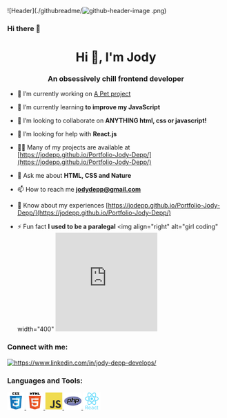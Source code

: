 ![Header](./githubreadme/![github-header-image](https://github.com/JoDepp/JoDepp/assets/85194911/0a1b0afd-1d6d-4e8b-9b9e-1d7a336621e6)
.png)


### Hi there 👋

<h1 align="center">Hi 👋, I'm Jody</h1>
<h3 align="center">An obsessively chill frontend developer</h3>

- 🔭 I’m currently working on [A Pet project](https://github.com/JoDepp/fish-personality-type)

- 🌱 I’m currently learning **to improve my JavaScript**

- 👯 I’m looking to collaborate on **ANYTHING html, css or javascript!**

- 🤝 I’m looking for help with **React.js**

- 👨‍💻 Many of my projects are available at [https://jodepp.github.io/Portfolio-Jody-Depp/](https://jodepp.github.io/Portfolio-Jody-Depp/)

- 💬 Ask me about **HTML, CSS and Nature**

- 📫 How to reach me **jodydepp@gmail.com**

- 📄 Know about my experiences [https://jodepp.github.io/Portfolio-Jody-Depp/](https://jodepp.github.io/Portfolio-Jody-Depp/)

- ⚡ Fun fact **I used to be a paralegal**
<img align="right" alt="girl coding" width="400" <iframe src="https://assets.pinterest.com/ext/embed.html?id=812899801466357627" height="228" width="236" frameborder="0" scrolling="no" ></iframe>


<h3 align="left">Connect with me:</h3>
<p align="left">
<a href="https://linkedin.com/in/https://www.linkedin.com/in/jody-depp-develops/" target="blank"><img align="center" src="https://raw.githubusercontent.com/rahuldkjain/github-profile-readme-generator/master/src/images/icons/Social/linked-in-alt.svg" alt="https://www.linkedin.com/in/jody-depp-develops/" height="30" width="40" /></a>
</p>
<h3 align="left">Languages and Tools:</h3>
<p align="left"> <a href="https://www.w3schools.com/css/" target="_blank" rel="noreferrer"> <img src="https://raw.githubusercontent.com/devicons/devicon/master/icons/css3/css3-original-wordmark.svg" alt="css3" width="40" height="40"/> </a> <a href="https://www.w3.org/html/" target="_blank" rel="noreferrer"> <img src="https://raw.githubusercontent.com/devicons/devicon/master/icons/html5/html5-original-wordmark.svg" alt="html5" width="40" height="40"/> </a> <a href="https://developer.mozilla.org/en-US/docs/Web/JavaScript" target="_blank" rel="noreferrer"> <img src="https://raw.githubusercontent.com/devicons/devicon/master/icons/javascript/javascript-original.svg" alt="javascript" width="40" height="40"/> </a> <a href="https://www.php.net" target="_blank" rel="noreferrer"> <img src="https://raw.githubusercontent.com/devicons/devicon/master/icons/php/php-original.svg" alt="php" width="40" height="40"/> </a> <a href="https://reactjs.org/" target="_blank" rel="noreferrer"> <img src="https://raw.githubusercontent.com/devicons/devicon/master/icons/react/react-original-wordmark.svg" alt="react" width="40" height="40"/> </a> </p>



